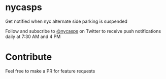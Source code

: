# nycasps
Get notified when nyc alternate side parking is suspended

Follow and subscribe to [@nycasps](https://twitter.com/nycasps) on Twitter to receive push notifications daily at 7:30 AM and 4 PM

# Contribute
Feel free to make a PR for feature requests